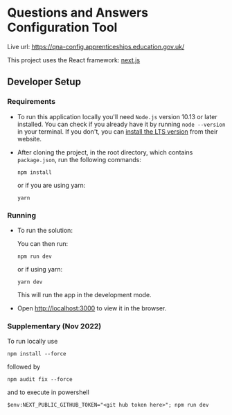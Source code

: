 # Questions and Answers Configuration Tool

Live url: https://qna-config.apprenticeships.education.gov.uk/

This project uses the React framework: [next.js](https://nextjs.org/)

## Developer Setup

### Requirements

* To run this application locally you'll need `Node.js` version 10.13 or later installed. You can check if you already have it by running `node --version` in your terminal. If you don't, you can [install the LTS version](https://nodejs.org/en/download/) from their website.
* After cloning the project, in the root directory, which contains `package.json`, run the following commands:

	```npm install```

	or if you are using yarn:

	```yarn```

### Running

* To run the solution:

	You can then run:

	```npm run dev```

	or if using yarn:

	```yarn dev```

	This will run the app in the development mode.

* Open [http://localhost:3000](http://localhost:3000) to view it in the browser.

### Supplementary (Nov 2022)

To run locally use 

```npm install --force```

followed by

```npm audit fix --force```

and to execute in powershell

```$env:NEXT_PUBLIC_GITHUB_TOKEN="<git hub token here>"; npm run dev```
